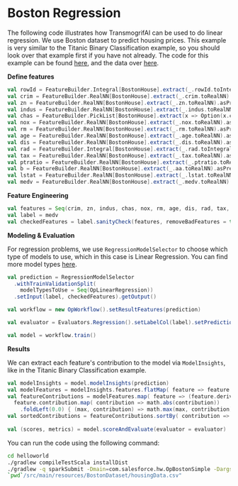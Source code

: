 # Boston Regression

The following code illustrates how TransmogrifAI can be used to do linear regression. We use Boston dataset to predict housing prices. This example is very similar to the Titanic Binary Classification example, so you should look over that example first if you have not already.
The code for this example can be found [here](https://github.com/salesforce/TransmogrifAI/tree/master/helloworld/src/main/scala/com/salesforce/hw/boston), and the data over [here](https://github.com/salesforce/op/tree/master/helloworld/src/main/resources/BostonDataset).

**Define features**
```scala
val rowId = FeatureBuilder.Integral[BostonHouse].extract(_.rowId.toIntegral).asPredictor
val crim = FeatureBuilder.RealNN[BostonHouse].extract(_.crim.toRealNN).asPredictor
val zn = FeatureBuilder.RealNN[BostonHouse].extract(_.zn.toRealNN).asPredictor
val indus = FeatureBuilder.RealNN[BostonHouse].extract(_.indus.toRealNN).asPredictor
val chas = FeatureBuilder.PickList[BostonHouse].extract(x => Option(x.chas).toPickList).asPredictor
val nox = FeatureBuilder.RealNN[BostonHouse].extract(_.nox.toRealNN).asPredictor
val rm = FeatureBuilder.RealNN[BostonHouse].extract(_.rm.toRealNN).asPredictor
val age = FeatureBuilder.RealNN[BostonHouse].extract(_.age.toRealNN).asPredictor
val dis = FeatureBuilder.RealNN[BostonHouse].extract(_.dis.toRealNN).asPredictor
val rad = FeatureBuilder.Integral[BostonHouse].extract(_.rad.toIntegral).asPredictor
val tax = FeatureBuilder.RealNN[BostonHouse].extract(_.tax.toRealNN).asPredictor
val ptratio = FeatureBuilder.RealNN[BostonHouse].extract(_.ptratio.toRealNN).asPredictor
val b = FeatureBuilder.RealNN[BostonHouse].extract(_.aa.toRealNN).asPredictor
val lstat = FeatureBuilder.RealNN[BostonHouse].extract(_.lstat.toRealNN).asPredictor
val medv = FeatureBuilder.RealNN[BostonHouse].extract(_.medv.toRealNN).asResponse

```
**Feature Engineering**

```scala
val features = Seq(crim, zn, indus, chas, nox, rm, age, dis, rad, tax, ptratio, b, lstat).transmogrify()
val label = medv
val checkedFeatures = label.sanityCheck(features, removeBadFeatures = true)
```

**Modeling & Evaluation**

For regression problems, we use ```RegressionModelSelector``` to choose which type of models to use, which in this case is Linear Regression. You can find more model types [here](../developer-guide#modelselector).

```scala
val prediction = RegressionModelSelector
  .withTrainValidationSplit(
    modelTypesToUse = Seq(OpLinearRegression))
  .setInput(label, checkedFeatures).getOutput()

val workflow = new OpWorkflow().setResultFeatures(prediction)

val evaluator = Evaluators.Regression().setLabelCol(label).setPredictionCol(prediction)

val model = workflow.train()
```

**Results**

We can extract each feature's contribution to the model via ```ModelInsights```, like in the Titanic Binary Classification example.

```scala
val modelInsights = model.modelInsights(prediction)
val modelFeatures = modelInsights.features.flatMap( feature => feature.derivedFeatures)
val featureContributions = modelFeatures.map( feature => (feature.derivedFeatureName,
  feature.contribution.map( contribution => math.abs(contribution))
    .foldLeft(0.0) { (max, contribution) => math.max(max, contribution)}))
val sortedContributions = featureContributions.sortBy( contribution => -contribution._2)
    
val (scores, metrics) = model.scoreAndEvaluate(evaluator = evaluator)
```

You can run the code using the following command:

```bash
cd helloworld
./gradlew compileTestScala installDist
./gradlew -q sparkSubmit -Dmain=com.salesforce.hw.OpBostonSimple -Dargs="\
`pwd`/src/main/resources/BostonDataset/housingData.csv"
```
